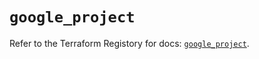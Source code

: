# `google_project`

Refer to the Terraform Registory for docs: [`google_project`](https://registry.terraform.io/providers/hashicorp/google-beta/4.66.0/docs/resources/google_project).
